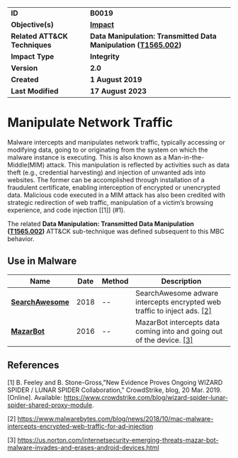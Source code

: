 <table>
<tr>
<td><b>ID</b></td>
<td><b>B0019</b></td>
</tr>
<tr>
<td><b>Objective(s)</b></td>
<td><b><a href="../impact">Impact</a></b></td>
</tr>
<tr>
<td><b>Related ATT&CK Techniques</b></td>
<td><b>Data Manipulation: Transmitted Data Manipulation (<a href="https://attack.mitre.org/techniques/T1565/002/">T1565.002</a>)</b></td>
</tr>
<tr>
<td><b>Impact Type</b></td>
<td><b>Integrity</b></td>
</tr>
<tr>
<td><b>Version</b></td>
<td><b>2.0</b></td>
</tr>
<tr>
<td><b>Created</b></td>
<td><b>1 August 2019</b></td>
</tr>
<tr>
<td><b>Last Modified</b></td>
<td><b>17 August 2023</b></td>
</tr>
</table>


# Manipulate Network Traffic

Malware intercepts and manipulates network traffic, typically accessing or modifying data, going to or originating from the system on which the malware instance is executing. This is also known as a Man-in-the-Middle(MIM) attack. This manipulation is reflected by activities such as data theft (e.g., credential harvesting) and injection of unwanted ads into websites. The former can be accomplished through installation of a fraudulent certificate, enabling interception of encrypted or unencrypted data. Malicious code executed in a MIM attack has also been credited with strategic redirection of web traffic, manipulation of a victim’s browsing experience, and code injection [[1]] (#1). 

The related **Data Manipulation: Transmitted Data Manipulation ([T1565.002](https://attack.mitre.org/techniques/T1565/002/))** ATT&CK sub-technique was defined subsequent to this MBC behavior.

## Use in Malware

|Name|Date|Method|Description|
|---|---|---|---|
|[**SearchAwesome**](../xample-malware/searchawesome.md)|2018|--|SearchAwesome adware intercepts encrypted web traffic to inject ads. [[2]](#2)|
|[**MazarBot**](../xample-malware/mazarbot.md)|2016|--|MazarBot intercepts data coming into and going out of the device. [[3]](#3)|

## References
<a name="1">[1]</a> B. Feeley and B. Stone-Gross,"New Evidence Proves Ongoing WIZARD SPIDER / LUNAR SPIDER Collaboration," CrowdStrike, blog, 20 Mar. 2019. [Online]. Available: https://www.crowdstrike.com/blog/wizard-spider-lunar-spider-shared-proxy-module. 

<a name="2">[2]</a> https://www.malwarebytes.com/blog/news/2018/10/mac-malware-intercepts-encrypted-web-traffic-for-ad-injection

<a name="3">[3]</a> https://us.norton.com/internetsecurity-emerging-threats-mazar-bot-malware-invades-and-erases-android-devices.html
